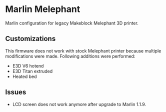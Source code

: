 # Marlin Melephant

Marlin configuration for legacy Makeblock Melephant 3D printer.

## Customizations
This firmware does not work with stock Melephant printer because multiple
modifications were made. Following additions were performed:

- E3D V6 hotend
- E3D Titan extruded
- Heated bed

## Issues

- LCD screen does not work anymore after upgrade to Marlin 1.1.9.
